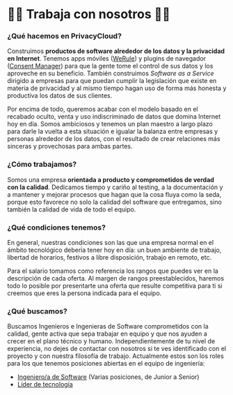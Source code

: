 # 👩‍💻 Trabaja con nosotros 👨‍💻


### ¿Qué hacemos en PrivacyCloud?

Construimos **productos de software alrededor de los datos y la privacidad en Internet**. Tenemos apps móviles ([WeRule](https://werule.app)) y plugins de navegador ([Consent Manager](https://chrome.google.com/webstore/detail/consent-manager/gpkoajillfmlpnglbagpplnphadbfalh?hl=en)) para que la gente tome el control de sus datos y los aproveche en su beneficio. También construimos _Software as a Service_ dirigido a empresas para que puedan cumplir la legislación que existe en materia de privacidad y al mismo tiempo hagan uso de forma más honesta y productiva los datos de sus clientes.

Por encima de todo, queremos acabar con el modelo basado en el recabado oculto, venta y uso indiscriminado de datos que domina Internet hoy en día. Somos ambiciosos y tenemos un plan maestro a largo plazo para darle la vuelta a esta situación e igualar la balanza entre empresas y personas alrededor de los datos, con el resultado de crear relaciones más sinceras y provechosas para ambas partes.

### ¿Cómo trabajamos?

Somos una empresa **orientada a producto y comprometidos de verdad con la calidad**. Dedicamos tiempo y cariño al testing, a la documentación y a mantener y mejorar procesos que hagan que la cosa fluya como la seda, porque esto favorece no solo la calidad del software que entregamos, sino también la calidad de vida de todo el equipo.

### ¿Qué condiciones tenemos?

En general, nuestras condiciones son las que una empresa normal en el ámbito tecnológico debería tener hoy en día: un buen ambiente de trabajo, libertad de horarios, festivos a libre disposición, trabajo en remoto, etc.

Para el salario tomamos como referencia los rangos que puedes ver en la descripción de cada oferta. Al margen de rangos preestablecidos, haremos todo lo posible por presentarte una oferta que resulte competitiva para ti si creemos que eres la persona indicada para el equipo.

### ¿Qué buscamos?

Buscamos Ingenieros e Ingenieras de Software comprometidos con la calidad, gente activa que sepa trabajar en equipo y que nos ayuden a crecer en el plano técnico y humano. Independientemente de tu nivel de experiencia, no dejes de contactar con nosotros si te ves identificado con el proyecto y con nuestra filosofía de trabajo. Actualmente estos son los roles para los que tenemos posiciones abiertas en el equipo de ingeniería:

- [Ingeniero/a de Software](https://github.com/privacycloud/jobs/issues/3) (Varias posiciones, de Junior a Senior)
- [Líder de tecnología](https://github.com/privacycloud/jobs/issues/5)

